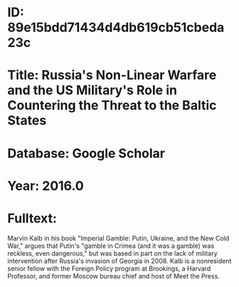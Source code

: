 # ID: 89e15bdd71434d4db619cb51cbeda23c
# Title: Russia's Non-Linear Warfare and the US Military's Role in Countering the Threat to the Baltic States
# Database: Google Scholar
# Year: 2016.0
# Fulltext:
Marvin Kalb in his book "Imperial Gamble: Putin, Ukraine, and the New Cold War," argues that Putin's "gamble in Crimea (and it was a gamble) was reckless, even dangerous," but was based in part on the lack of military intervention after Russia's invasion of Georgia in 2008.
Kalb is a nonresident senior fellow with the Foreign Policy program at Brookings, a Harvard Professor, and former Moscow bureau chief and host of Meet the Press.